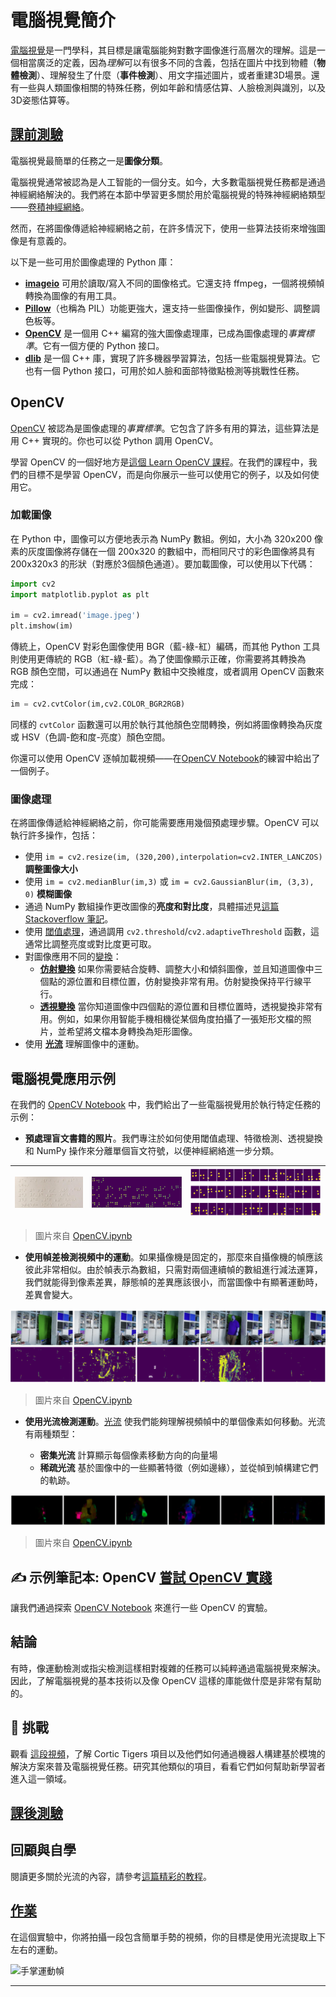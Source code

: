 <!--
CO_OP_TRANSLATOR_METADATA:
{
  "original_hash": "feeca98225cb420afc89415f24f63d92",
  "translation_date": "2025-09-23T12:47:39+00:00",
  "source_file": "lessons/4-ComputerVision/06-IntroCV/README.md",
  "language_code": "hk"
}
-->
# 電腦視覺簡介

[電腦視覺](https://wikipedia.org/wiki/Computer_vision)是一門學科，其目標是讓電腦能夠對數字圖像進行高層次的理解。這是一個相當廣泛的定義，因為*理解*可以有很多不同的含義，包括在圖片中找到物體（**物體檢測**）、理解發生了什麼（**事件檢測**）、用文字描述圖片，或者重建3D場景。還有一些與人類圖像相關的特殊任務，例如年齡和情感估算、人臉檢測與識別，以及3D姿態估算等。

## [課前測驗](https://ff-quizzes.netlify.app/en/ai/quiz/11)

電腦視覺最簡單的任務之一是**圖像分類**。

電腦視覺通常被認為是人工智能的一個分支。如今，大多數電腦視覺任務都是通過神經網絡解決的。我們將在本節中學習更多關於用於電腦視覺的特殊神經網絡類型——[卷積神經網絡](../07-ConvNets/README.md)。

然而，在將圖像傳遞給神經網絡之前，在許多情況下，使用一些算法技術來增強圖像是有意義的。

以下是一些可用於圖像處理的 Python 庫：

* **[imageio](https://imageio.readthedocs.io/en/stable/)** 可用於讀取/寫入不同的圖像格式。它還支持 ffmpeg，一個將視頻幀轉換為圖像的有用工具。
* **[Pillow](https://pillow.readthedocs.io/en/stable/index.html)**（也稱為 PIL）功能更強大，還支持一些圖像操作，例如變形、調整調色板等。
* **[OpenCV](https://opencv.org/)** 是一個用 C++ 編寫的強大圖像處理庫，已成為圖像處理的*事實標準*。它有一個方便的 Python 接口。
* **[dlib](http://dlib.net/)** 是一個 C++ 庫，實現了許多機器學習算法，包括一些電腦視覺算法。它也有一個 Python 接口，可用於如人臉和面部特徵點檢測等挑戰性任務。

## OpenCV

[OpenCV](https://opencv.org/) 被認為是圖像處理的*事實標準*。它包含了許多有用的算法，這些算法是用 C++ 實現的。你也可以從 Python 調用 OpenCV。

學習 OpenCV 的一個好地方是[這個 Learn OpenCV 課程](https://learnopencv.com/getting-started-with-opencv/)。在我們的課程中，我們的目標不是學習 OpenCV，而是向你展示一些可以使用它的例子，以及如何使用它。

### 加載圖像

在 Python 中，圖像可以方便地表示為 NumPy 數組。例如，大小為 320x200 像素的灰度圖像將存儲在一個 200x320 的數組中，而相同尺寸的彩色圖像將具有 200x320x3 的形狀（對應於3個顏色通道）。要加載圖像，可以使用以下代碼：

```python
import cv2
import matplotlib.pyplot as plt

im = cv2.imread('image.jpeg')
plt.imshow(im)
```


傳統上，OpenCV 對彩色圖像使用 BGR（藍-綠-紅）編碼，而其他 Python 工具則使用更傳統的 RGB（紅-綠-藍）。為了使圖像顯示正確，你需要將其轉換為 RGB 顏色空間，可以通過在 NumPy 數組中交換維度，或者調用 OpenCV 函數來完成：

```python
im = cv2.cvtColor(im,cv2.COLOR_BGR2RGB)
```


同樣的 `cvtColor` 函數還可以用於執行其他顏色空間轉換，例如將圖像轉換為灰度或 HSV（色調-飽和度-亮度）顏色空間。

你還可以使用 OpenCV 逐幀加載視頻——在[OpenCV Notebook](OpenCV.ipynb)的練習中給出了一個例子。

### 圖像處理

在將圖像傳遞給神經網絡之前，你可能需要應用幾個預處理步驟。OpenCV 可以執行許多操作，包括：

* 使用 `im = cv2.resize(im, (320,200),interpolation=cv2.INTER_LANCZOS)` **調整圖像大小**
* 使用 `im = cv2.medianBlur(im,3)` 或 `im = cv2.GaussianBlur(im, (3,3), 0)` **模糊圖像**
* 通過 NumPy 數組操作更改圖像的**亮度和對比度**，具體描述見[這篇 Stackoverflow 筆記](https://stackoverflow.com/questions/39308030/how-do-i-increase-the-contrast-of-an-image-in-python-opencv)。
* 使用 [閾值處理](https://docs.opencv.org/4.x/d7/d4d/tutorial_py_thresholding.html)，通過調用 `cv2.threshold`/`cv2.adaptiveThreshold` 函數，這通常比調整亮度或對比度更可取。
* 對圖像應用不同的[變換](https://docs.opencv.org/4.5.5/da/d6e/tutorial_py_geometric_transformations.html)：
    - **[仿射變換](https://docs.opencv.org/4.5.5/d4/d61/tutorial_warp_affine.html)** 如果你需要結合旋轉、調整大小和傾斜圖像，並且知道圖像中三個點的源位置和目標位置，仿射變換非常有用。仿射變換保持平行線平行。
    - **[透視變換](https://medium.com/analytics-vidhya/opencv-perspective-transformation-9edffefb2143)** 當你知道圖像中四個點的源位置和目標位置時，透視變換非常有用。例如，如果你用智能手機相機從某個角度拍攝了一張矩形文檔的照片，並希望將文檔本身轉換為矩形圖像。
* 使用 **[光流](https://docs.opencv.org/4.5.5/d4/dee/tutorial_optical_flow.html)** 理解圖像中的運動。

## 電腦視覺應用示例

在我們的 [OpenCV Notebook](OpenCV.ipynb) 中，我們給出了一些電腦視覺用於執行特定任務的示例：

* **預處理盲文書籍的照片**。我們專注於如何使用閾值處理、特徵檢測、透視變換和 NumPy 操作來分離單個盲文符號，以便神經網絡進一步分類。

![盲文圖像](../../../../../translated_images/braille.341962ff76b1bd7044409371d3de09ced5028132aef97344ea4b7468c1208126.hk.jpeg) | ![盲文圖像預處理](../../../../../translated_images/braille-result.46530fea020b03c76aac532d7d6eeef7f6fb35b55b1001cd21627907dabef3ed.hk.png) | ![盲文符號](../../../../../translated_images/braille-symbols.0159185ab69d533909dc4d7d26a1971b51401c6a80eb3a5584f250ea880af88b.hk.png)
----|-----|-----

> 圖片來自 [OpenCV.ipynb](OpenCV.ipynb)

* **使用幀差檢測視頻中的運動**。如果攝像機是固定的，那麼來自攝像機的幀應該彼此非常相似。由於幀表示為數組，只需對兩個連續幀的數組進行減法運算，我們就能得到像素差異，靜態幀的差異應該很小，而當圖像中有顯著運動時，差異會變大。

![視頻幀和幀差的圖像](../../../../../translated_images/frame-difference.706f805491a0883c938e16447bf5eb2f7d69e812c7f743cbe7d7c7645168f81f.hk.png)

> 圖片來自 [OpenCV.ipynb](OpenCV.ipynb)

* **使用光流檢測運動**。[光流](https://docs.opencv.org/3.4/d4/dee/tutorial_optical_flow.html) 使我們能夠理解視頻幀中的單個像素如何移動。光流有兩種類型：

   - **密集光流** 計算顯示每個像素移動方向的向量場
   - **稀疏光流** 基於圖像中的一些顯著特徵（例如邊緣），並從幀到幀構建它們的軌跡。

![光流圖像](../../../../../translated_images/optical.1f4a94464579a83a10784f3c07fe7228514714b96782edf50e70ccd59d2d8c4f.hk.png)

> 圖片來自 [OpenCV.ipynb](OpenCV.ipynb)

## ✍️ 示例筆記本: OpenCV [嘗試 OpenCV 實踐](OpenCV.ipynb)

讓我們通過探索 [OpenCV Notebook](OpenCV.ipynb) 來進行一些 OpenCV 的實驗。

## 結論

有時，像運動檢測或指尖檢測這樣相對複雜的任務可以純粹通過電腦視覺來解決。因此，了解電腦視覺的基本技術以及像 OpenCV 這樣的庫能做什麼是非常有幫助的。

## 🚀 挑戰

觀看 [這段視頻](https://docs.microsoft.com/shows/ai-show/ai-show--2021-opencv-ai-competition--grand-prize-winners--cortic-tigers--episode-32?WT.mc_id=academic-77998-cacaste)，了解 Cortic Tigers 項目以及他們如何通過機器人構建基於模塊的解決方案來普及電腦視覺任務。研究其他類似的項目，看看它們如何幫助新學習者進入這一領域。

## [課後測驗](https://ff-quizzes.netlify.app/en/ai/quiz/12)

## 回顧與自學

閱讀更多關於光流的內容，請參考[這篇精彩的教程](https://learnopencv.com/optical-flow-in-opencv/)。

## [作業](lab/README.md)

在這個實驗中，你將拍攝一段包含簡單手勢的視頻，你的目標是使用光流提取上下左右的運動。

<img src="images/palm-movement.png" width="30%" alt="手掌運動幀"/>

---


